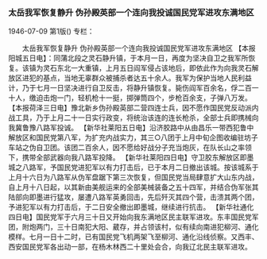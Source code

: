 ### 太岳我军恢复静升  伪孙殿英部一个连向我投诚国民党军进攻东满地区

1946-07-09
第1版()
专栏：

　　太岳我军恢复静升
    伪孙殿英部一个连向我投诚国民党军进攻东满地区
    【本报阳城五日电】：同蒲北段之灵石静升镇，于本月一日，再度为坚决自卫之我军所恢复。该镇为灵石东北一大重镇，上月五日阎军侵占该地后，即依此作为向我灵石解放区进犯的基点，当地无辜群众被捕杀者达五十余人。我军为保护当地人民利益计，乃于七月一日坚决进行自卫反击，将静升镇恢复。毙伤阎军百余名，俘二百一十人，缴迫击炮一门，轻机枪十一挺，掷弹筒四个，步枪百余支，子弹八万发。
    【本报荷泽三日电】豫北新乡伪孙殿英部二营四连士兵，因不愿作国民党反动派内战工具，乃于上月二十一日实行政变，将统治该连的连长枪杀，全部士兵即携械向我冀鲁豫八路军投诚。
    【新华社莱阳五日电】沿济胶路中从由昌乐一带西犯鲁中解放区和国民党第八军，为扩充内战实力，其三○八团于上月中旬企图收编驻坊子车站之伪自卫团。该团二百余人，因不愿给好战分子充当炮灰，在队长山之率领下，携带全部武器向我八路军投降。
    【新华社莱阳四日电】守卫胶东解放区即墨城之八路军，予国民党进犯军以有力打击后，已于本月二日撤出该城。按该城系于上月十六日为八路军从伪军盘踞下第三次恢复，但国民党当局肆意扩大山东内战，自上月十八日起，以其新由美舰运来的全部美械装备之五十四军，并结合伪军张其陆部向即墨进行猛攻，屡遭八路军英勇回击，先后歼灭其四个营，击溃其两个团，予进犯军以有力打击后，于二日安全撤出即墨城，继续进行抗击。
    【新华社通化四日电】国民党军于六月三十日又开始向我东满地区民主联军进攻。东丰国民党军团，附炮两门，三十日南犯大阳、葳存，并占领该村，似有续向南进犯柳河、通化模样。七月一日十二时，已有国民党飞机两架飞至柳河、通化沿线侦察。又西丰、西安国民党军各出动一部，在杨木林西二十里处会合，向我辽北民主联军进攻。
